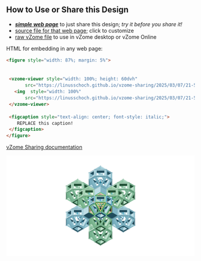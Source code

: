
## How to Use or Share this Design

 - [***simple web page***](<https://linusschoch.github.io/vzome-sharing/2025/03/07/21-54-00-561Z-Schoch_shapes-ONLINE/>) to just share this design; *try it before you share it!*
 - [source file for that web page](<https://github.com/linusschoch/vzome-sharing/edit/main/2025/03/07/21-54-00-561Z-Schoch_shapes-ONLINE/index.md>); click to customize
 - [raw vZome file](<https://raw.githubusercontent.com/linusschoch/vzome-sharing/main/2025/03/07/21-54-00-561Z-Schoch_shapes-ONLINE/Schoch_shapes-ONLINE.vZome>) to use in vZome desktop or vZome Online
 
 HTML for embedding in any web page:
 ```html
<figure style="width: 87%; margin: 5%">
  
  
  <vzome-viewer style="width: 100%; height: 60dvh" 
        src="https://linusschoch.github.io/vzome-sharing/2025/03/07/21-54-00-561Z-Schoch_shapes-ONLINE/Schoch_shapes-ONLINE.vZome" >
    <img  style="width: 100%"
        src="https://linusschoch.github.io/vzome-sharing/2025/03/07/21-54-00-561Z-Schoch_shapes-ONLINE/Schoch_shapes-ONLINE.png" >
  </vzome-viewer>

  <figcaption style="text-align: center; font-style: italic;">
     REPLACE this caption!
  </figcaption>
</figure>

 ```

[vZome Sharing documentation](https://vzome.github.io/vzome/sharing.html#how-it-works)

![Image](<Schoch_shapes-ONLINE.png>)

